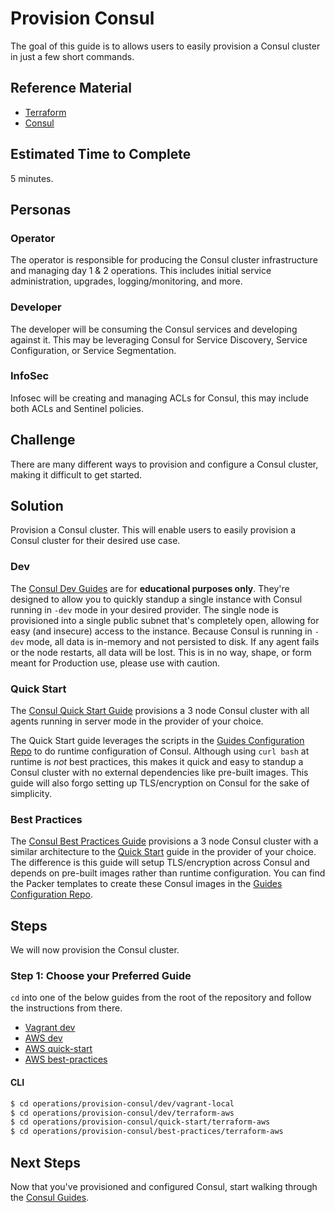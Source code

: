 # Provision Consul

The goal of this guide is to allows users to easily provision a Consul cluster in just a few short commands.

## Reference Material

- [Terraform](https://www.terraform.io/)
- [Consul](https://www.consul.io/)

## Estimated Time to Complete

5 minutes.

## Personas

### Operator

The operator is responsible for producing the Consul cluster infrastructure and managing day 1 & 2 operations. This includes initial service administration, upgrades, logging/monitoring, and more.

### Developer

The developer will be consuming the Consul services and developing against it. This may be leveraging Consul for Service Discovery, Service Configuration, or Service Segmentation.

### InfoSec

Infosec will be creating and managing ACLs for Consul, this may include both ACLs and Sentinel policies.

## Challenge

There are many different ways to provision and configure a Consul cluster, making it difficult to get started.

## Solution

Provision a Consul cluster. This will enable users to easily provision a Consul cluster for their desired use case.

### Dev

The [Consul Dev Guides](./dev) are for **educational purposes only**. They're designed to allow you to quickly standup a single instance with Consul running in `-dev` mode in your desired provider. The single node is provisioned into a single public subnet that's completely open, allowing for easy (and insecure) access to the instance. Because Consul is running in `-dev` mode, all data is in-memory and not persisted to disk. If any agent fails or the node restarts, all data will be lost. This is in no way, shape, or form meant for Production use, please use with caution.

### Quick Start

The [Consul Quick Start Guide](./quick-start) provisions a 3 node Consul cluster with all agents running in server mode in the provider of your choice.

The Quick Start guide leverages the scripts in the [Guides Configuration Repo](https://github.com/hashicorp/guides-configuration) to do runtime configuration of Consul. Although using `curl bash` at runtime is _not_ best practices, this makes it quick and easy to standup a Consul cluster with no external dependencies like pre-built images. This guide will also forgo setting up TLS/encryption on Consul for the sake of simplicity.

### Best Practices

The [Consul Best Practices Guide](./best-practices) provisions a 3 node Consul cluster with a similar architecture to the [Quick Start](#quick-start) guide in the provider of your choice. The difference is this guide will setup TLS/encryption across Consul and depends on pre-built images rather than runtime configuration. You can find the Packer templates to create these Consul images in the [Guides Configuration Repo](https://github.com/hashicorp/guides-configuration/tree/master/consul).

## Steps

We will now provision the Consul cluster.

### Step 1: Choose your Preferred Guide

`cd` into one of the below guides from the root of the repository and follow the instructions from there.

- [Vagrant dev](./dev/vagrant-local)
- [AWS dev](./dev/terraform-aws)
- [AWS quick-start](./quick-start/terraform-aws)
- [AWS best-practices](./best-practices/terraform-aws)

#### CLI

```sh
$ cd operations/provision-consul/dev/vagrant-local
$ cd operations/provision-consul/dev/terraform-aws
$ cd operations/provision-consul/quick-start/terraform-aws
$ cd operations/provision-consul/best-practices/terraform-aws
```

## Next Steps

Now that you've provisioned and configured Consul, start walking through the [Consul Guides](https://www.consul.io/docs/guides/index.html).
